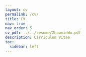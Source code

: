 ```yaml
---
layout: cv
permalink: /cv/
title: CV
nav: true
nav_order: 5
cv_pdf: ../../resume/ZhaominWu.pdf
description: Cirriculum Vitae
toc:
  sidebar: left
---
```

